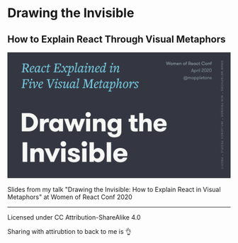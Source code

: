 # Drawing the Invisible
## How to Explain React Through Visual Metaphors

![](PNGs/MetaphorsofReact_2.0.001.png)

Slides from my talk "Drawing the Invisible: How to Explain React in Visual Metaphors" at Women of React Conf 2020

---

Licensed under CC Attribution-ShareAlike 4.0

Sharing with attirubtion to back to me is 👌
